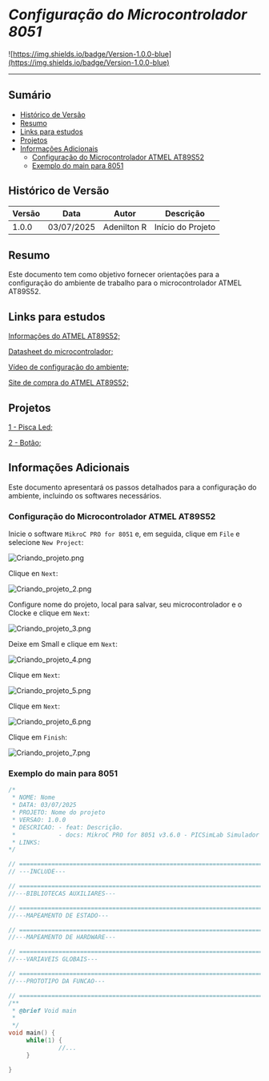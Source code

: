 # _Configuração do Microcontrolador 8051_

![https://img.shields.io/badge/Version-1.0.0-blue](https://img.shields.io/badge/Version-1.0.0-blue)

---

## Sumário

- [Histórico de Versão](#histórico-de-versão)
- [Resumo](#resumo)
- [Links para estudos](#links-para-estudos)
- [Projetos](#projetos)
- [Informações Adicionais](#informações-adicionais)
    - [Configuração do Microcontrolador ATMEL AT89S52](#configuração-do-microcontrolador-atmel-at89s52)
    - [Exemplo do main para 8051](#exemplo-do-main-para-8051)

## Histórico de Versão

| Versão | Data       | Autor       | Descrição         |
|--------|------------|-------------|-------------------|
| 1.0.0  | 03/07/2025 | Adenilton R | Início do Projeto |

## Resumo

Este documento tem como objetivo fornecer orientações para a configuração do ambiente de trabalho para o microcontrolador ATMEL AT89S52.

## Links para estudos

[Informações do ATMEL AT89S52;](https://www.microchip.com/en-us/product/at89s52)

[Datasheet do microcontrolador;](https://ww1.microchip.com/downloads/en/DeviceDoc/doc1919.pdf)

[Vídeo de configuração do ambiente;](https://www.youtube.com/watch?v=QY_adW902Uw&t)

[Site de compra do ATMEL AT89S52;](https://www.saravati.com.br/microcontrolador-at89s52-24pu-dip-40-pin.html)

## Projetos

[1 - Pisca Led;](https://github.com/AdeniltonR/Exemplos-de-firmware-para-8051/tree/main/ATMEL-AT89S52/1-Pisca-led)

[2 - Botão;]()

## Informações Adicionais

Este documento apresentará os passos detalhados para a configuração do ambiente, incluindo os softwares necessários.

### Configuração do Microcontrolador ATMEL AT89S52

Inicie o software `MikroC PRO for 8051` e, em seguida, clique em `File` e selecione `New Project`:

![Criando_projeto.png](Docs/Criando_projeto.png)

Clique en `Next`:

![Criando_projeto_2.png](Docs/Criando_projeto_2.png)

Configure nome do projeto, local para salvar, seu microcontrolador e o Clocke e clique em `Next`:

![Criando_projeto_3.png](Docs/Criando_projeto_3.png)

Deixe em Small e clique em `Next`:

![Criando_projeto_4.png](Docs/Criando_projeto_4.png)

Clique em `Next`:

![Criando_projeto_5.png](Docs/Criando_projeto_5.png)

Clique em `Next`:

![Criando_projeto_6.png](Docs/Criando_projeto_6.png)

Clique em `Finish`:

![Criando_projeto_7.png](Docs/Criando_projeto_7.png)

### Exemplo do main para 8051

```c
/*
 * NOME: Nome
 * DATA: 03/07/2025
 * PROJETO: Nome do projeto
 * VERSAO: 1.0.0
 * DESCRICAO: - feat: Descrição.
 *            - docs: MikroC PRO for 8051 v3.6.0 - PICSimLab Simulador 0.9.1
 * LINKS: 
*/

// ========================================================================================================
// ---INCLUDE---

// ========================================================================================================
//---BIBLIOTECAS AUXILIARES---

// ========================================================================================================
//---MAPEAMENTO DE ESTADO---

// ========================================================================================================
//---MAPEAMENTO DE HARDWARE---

// ========================================================================================================
//---VARIAVEIS GLOBAIS---

// ========================================================================================================
//---PROTOTIPO DA FUNCAO---

// ========================================================================================================
/**
 * @brief Void main
 *
 */
void main() {
     while(1) {
              //...
     }

}
```